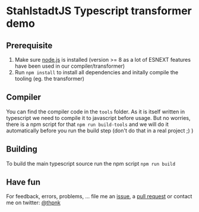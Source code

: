# StahlstadtJS Typescript transformer demo

## Prerequisite
1. Make sure [node.js](https://nodejs.org) is installed (version >= 8 as a lot of ESNEXT features have been used in our compiler/transformer)
2. Run `npm install` to install all dependencies and initally compile the tooling (eg. the transformer)

## Compiler
You can find the compiler code in the `tools` folder. As it is itself written in typescript we need to compile it to javascript before usage. 
But no worries, there is a npm script for that `npm run build-tools` and we will do it automatically before you run the build step (don't do that in a real project ;) )

## Building
To build the main typescript source run the npm script `npm run build`

## Have fun
For feedback, errors, problems, ... file me an [issue](https://github.com/thomaspink/typescript-transformer-demo/issues), 
a [pull request](https://github.com/thomaspink/typescript-transformer-demo/pulls) or contact me on twitter: [@thpnk](https://twitter.com/thpnk)